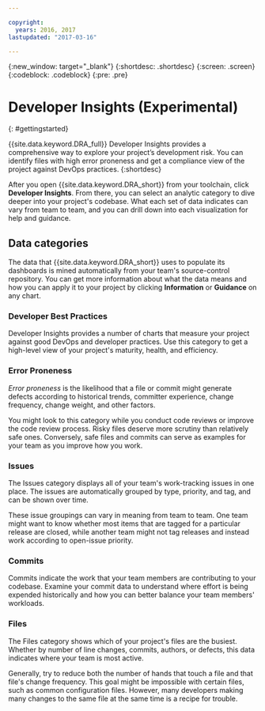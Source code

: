 ```yaml
---

copyright:
  years: 2016, 2017
lastupdated: "2017-03-16"

---
```


{:new_window: target="_blank"}
{:shortdesc: .shortdesc}
{:screen: .screen}
{:codeblock: .codeblock}
{:pre: .pre}

# Developer Insights (Experimental)
{: #gettingstarted}

{{site.data.keyword.DRA_full}} Developer Insights provides a comprehensive way to explore your project’s development risk. You can identify files with high error proneness and get a compliance view of the project against DevOps practices.
{:shortdesc}

After you open {{site.data.keyword.DRA_short}} from your toolchain, click **Developer Insights**. From there, you can select an analytic category to dive deeper into your project's codebase. What each set of data indicates can vary from team to team, and you can drill down into each visualization for help and guidance. 

## Data categories

The data that {{site.data.keyword.DRA_short}} uses to populate its dashboards is mined automatically from your team's source-control repository. You can get more information about what the data means and how you can apply it to your project by clicking **Information** or **Guidance** on any chart.

### Developer Best Practices

Developer Insights provides a number of charts that measure your project against good DevOps and developer practices. Use this category to get a high-level view of your project's maturity, health, and efficiency. 

### Error Proneness

*Error proneness* is the likelihood that a file or commit might generate defects according to historical trends, committer experience, change frequency, change weight, and other factors. 

You might look to this category while you conduct code reviews or improve the code review process. Risky files deserve more scrutiny than relatively safe ones. Conversely, safe files and commits can serve as examples for your team as you improve how you work.

### Issues

The Issues category displays all of your team's work-tracking issues in one place. The issues are automatically grouped by type, priority, and tag, and can be shown over time. 

These issue groupings can vary in meaning from team to team. One team might want to know whether most items that are tagged for a particular release are closed, while another team might not tag releases and instead work according to open-issue priority.  

### Commits

Commits indicate the work that your team members are contributing to your codebase. Examine your commit data to understand where effort is being expended historically and how you can better balance your team members' workloads. 

### Files

The Files category shows which of your project's files are the busiest. Whether by number of line changes, commits, authors, or defects, this data indicates where your team is most active. 

Generally, try to reduce both the number of hands that touch a file and that file's change frequency. This goal might be impossible with certain files, such as common configuration files. However, many developers making many changes to the same file at the same time is a recipe for trouble. 


